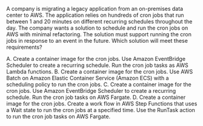 A company is migrating a legacy application from an on-premises data center to AWS. The application relies on hundreds of cron jobs that run between 1 and 20 minutes on different recurring schedules throughout the day. The company wants a solution to schedule and run the cron jobs on AWS with minimal refactoring. The solution must support running the cron jobs in response to an event in the future. Which solution will meet these requirements? 

A. Create a container image for the cron jobs. Use Amazon EventBridge Scheduler to create a recurring schedule. Run the cron job tasks as AWS Lambda functions. 
B. Create a container image for the cron jobs. Use AWS Batch on Amazon Elastic Container Service (Amazon ECS) with a scheduling policy to run the cron jobs. 
C. Create a container image for the cron jobs. Use Amazon EventBridge Scheduler to create a recurring schedule. Run the cron job tasks on AWS Fargate. 
D. Create a container image for the cron jobs. Create a work­ flow in AWS Step Functions that uses a Wait state to run the cron jobs at a specified time. Use the RunTask action to run the cron job tasks on AWS Fargate.
